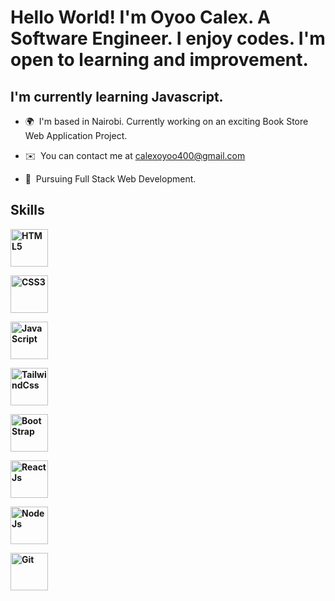 Hello World! [](https://user-images.githubusercontent.com/18350557/176309783-0785949b-9127-417c-8b55-ab5a4333674e.gif) I'm Oyoo Calex. A Software Engineer. I enjoy codes. I'm open to learning and improvement.
==================================================================================================================================

I'm currently learning Javascript.
-----------------------------

*   🌍  I'm based in Nairobi. Currently working on an exciting Book Store Web Application Project.


   
*   ✉️  You can contact me at [calexoyoo400@gmail.com](mailto:calexoyoo400@gmail.com)
  
  
   
*   🧠  Pursuing Full Stack Web Development.

 <h2><b>Skills<b></h2>
 
<p align="left">
<img style="height: 60px; width: 60px; padding: -50%;"
                                        src="https://camo.githubusercontent.com/c3a116928dc4560b0b08d4b4afe69b34844171f896529cc7572674965f2cd66c/68747470733a2f2f63646e2d69636f6e732d706e672e666c617469636f6e2e636f6d2f3132382f3137342f3137343835342e706e67"
                                        alt="HTML5">
  
  <img style="height: 60px; width: 60px; padding: -50%;"
                                        src="https://camo.githubusercontent.com/19245ec17eda7364486b88211a4f9893001661c78d384430843df7584f30ec4e/68747470733a2f2f63646e2d69636f6e732d706e672e666c617469636f6e2e636f6d2f3132382f3733322f3733323139302e706e67"
                                        alt="CSS3">
  
  <img style="height: 60px; width: 60px; padding: -50%;"
                                        src="https://camo.githubusercontent.com/c5b45f4b07364324947b8a0cb15e93ff32890d94321295fb8254aa06d1c5dc55/68747470733a2f2f63646e2d69636f6e732d706e672e666c617469636f6e2e636f6d2f3132382f353936382f353936383239322e706e67"
                                        alt="JavaScript">

<img style="height: 60px; width: 60px; padding: -50%;"
                                        src="https://camo.githubusercontent.com/f4969170716b8c10c54b6303f03cd2356ce01a717abeca505b2f400d3d106853/68747470733a2f2f656e637279707465642d74626e302e677374617469632e636f6d2f696d616765733f713d74626e3a414e64394763516f7657323043795654776e5362775f79507665344c4373376339436a6542575f55497147334f5f67365263525a436e4b4c6e767879785152426c3177776d5a654e4f774d26757371703d434155"
                                        alt="TailwindCss">
  
<img style="height: 60px; width: 60px; padding: -50%;"
                                        src="https://camo.githubusercontent.com/33324d9aa299ce721597cad642a5b60fff986be39dec12a6c91efe531061254f/68747470733a2f2f63646e2d69636f6e732d706e672e666c617469636f6e2e636f6d2f3132382f353936382f353936383637322e706e67"
                                        alt="BootStrap">
 
 <img style="height: 60px; width: 60px; padding: -50%;"
                                        src="https://camo.githubusercontent.com/e8c46b756f003914a8cc30b1f040904517b88295473dca8ff3cfcc255ad90744/68747470733a2f2f63646e2d69636f6e732d706e672e666c617469636f6e2e636f6d2f3132382f3931392f3931393835312e706e67"
                                        alt="ReactJs">
 
  <img style="height: 60px; width: 60px; padding: -50%;"
                                        src="https://camo.githubusercontent.com/db6216e753f5287689b952a616af0ef5ea26e9173722ee8e6d9b4f041c6bff5e/68747470733a2f2f63646e2d69636f6e732d706e672e666c617469636f6e2e636f6d2f3132382f3931392f3931393832352e706e67"
                                        alt="NodeJs">
 
 <img style="height: 60px; width: 60px; padding: -50%;"
                                        src="https://camo.githubusercontent.com/d322af45a4be538f9e043476e813350c5cf9500d53a309c117b69c47549cbd4a/68747470733a2f2f63646e2d69636f6e732d706e672e666c617469636f6e2e636f6d2f3132382f343439342f343439343734382e706e67"
                                        alt="Git">
  

  
 
